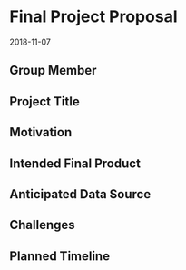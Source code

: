 Final Project Proposal
================
2018-11-07

Group Member
------------

Project Title
-------------

Motivation
----------

Intended Final Product
----------------------

Anticipated Data Source
-----------------------

Challenges
----------

Planned Timeline
----------------
